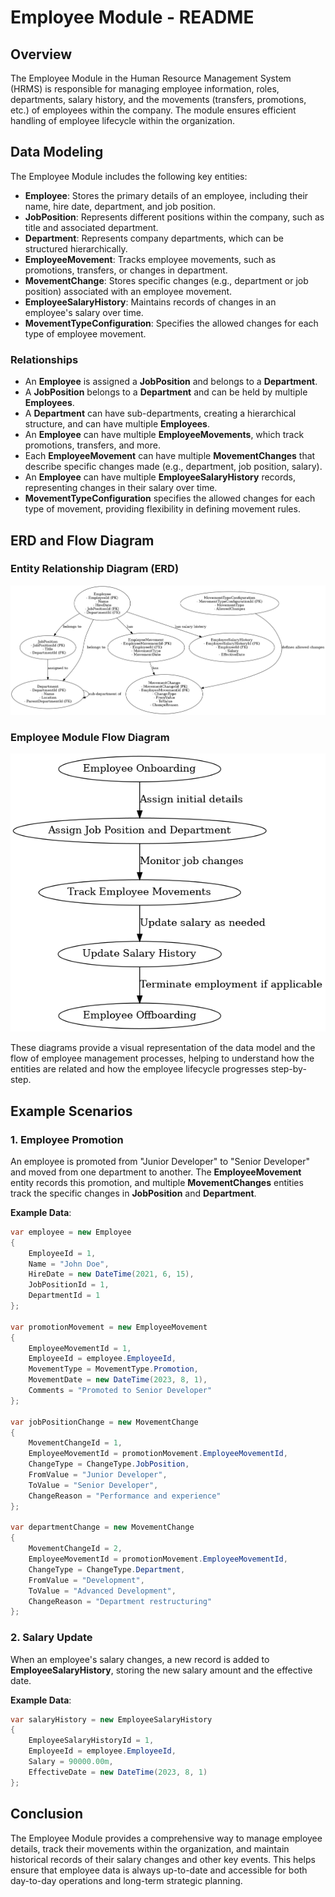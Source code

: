 # Employee Module - README

## Overview
The Employee Module in the Human Resource Management System (HRMS) is responsible for managing employee information, roles, departments, salary history, and the movements (transfers, promotions, etc.) of employees within the company. The module ensures efficient handling of employee lifecycle within the organization.

## Data Modeling
The Employee Module includes the following key entities:

- **Employee**: Stores the primary details of an employee, including their name, hire date, department, and job position.
- **JobPosition**: Represents different positions within the company, such as title and associated department.
- **Department**: Represents company departments, which can be structured hierarchically.
- **EmployeeMovement**: Tracks employee movements, such as promotions, transfers, or changes in department.
- **MovementChange**: Stores specific changes (e.g., department or job position) associated with an employee movement.
- **EmployeeSalaryHistory**: Maintains records of changes in an employee's salary over time.
- **MovementTypeConfiguration**: Specifies the allowed changes for each type of employee movement.

### Relationships
- An **Employee** is assigned a **JobPosition** and belongs to a **Department**.
- A **JobPosition** belongs to a **Department** and can be held by multiple **Employees**.
- A **Department** can have sub-departments, creating a hierarchical structure, and can have multiple **Employees**.
- An **Employee** can have multiple **EmployeeMovements**, which track promotions, transfers, and more.
- Each **EmployeeMovement** can have multiple **MovementChanges** that describe specific changes made (e.g., department, job position, salary).
- An **Employee** can have multiple **EmployeeSalaryHistory** records, representing changes in their salary over time.
- **MovementTypeConfiguration** specifies the allowed changes for each type of movement, providing flexibility in defining movement rules.

## ERD and Flow Diagram
### Entity Relationship Diagram (ERD)
![ERD Image](./employee_module_erd.png)

### Employee Module Flow Diagram
![Flow Diagram](./employee_module_flow.png)

These diagrams provide a visual representation of the data model and the flow of employee management processes, helping to understand how the entities are related and how the employee lifecycle progresses step-by-step.

## Example Scenarios
### 1. Employee Promotion
An employee is promoted from "Junior Developer" to "Senior Developer" and moved from one department to another. The **EmployeeMovement** entity records this promotion, and multiple **MovementChanges** entities track the specific changes in **JobPosition** and **Department**.

**Example Data**:
```csharp
var employee = new Employee
{
    EmployeeId = 1,
    Name = "John Doe",
    HireDate = new DateTime(2021, 6, 15),
    JobPositionId = 1,
    DepartmentId = 1
};

var promotionMovement = new EmployeeMovement
{
    EmployeeMovementId = 1,
    EmployeeId = employee.EmployeeId,
    MovementType = MovementType.Promotion,
    MovementDate = new DateTime(2023, 8, 1),
    Comments = "Promoted to Senior Developer"
};

var jobPositionChange = new MovementChange
{
    MovementChangeId = 1,
    EmployeeMovementId = promotionMovement.EmployeeMovementId,
    ChangeType = ChangeType.JobPosition,
    FromValue = "Junior Developer",
    ToValue = "Senior Developer",
    ChangeReason = "Performance and experience"
};

var departmentChange = new MovementChange
{
    MovementChangeId = 2,
    EmployeeMovementId = promotionMovement.EmployeeMovementId,
    ChangeType = ChangeType.Department,
    FromValue = "Development",
    ToValue = "Advanced Development",
    ChangeReason = "Department restructuring"
};
```

### 2. Salary Update
When an employee's salary changes, a new record is added to **EmployeeSalaryHistory**, storing the new salary amount and the effective date.

**Example Data**:
```csharp
var salaryHistory = new EmployeeSalaryHistory
{
    EmployeeSalaryHistoryId = 1,
    EmployeeId = employee.EmployeeId,
    Salary = 90000.00m,
    EffectiveDate = new DateTime(2023, 8, 1)
};
```

## Conclusion
The Employee Module provides a comprehensive way to manage employee details, track their movements within the organization, and maintain historical records of their salary changes and other key events. This helps ensure that employee data is always up-to-date and accessible for both day-to-day operations and long-term strategic planning.

